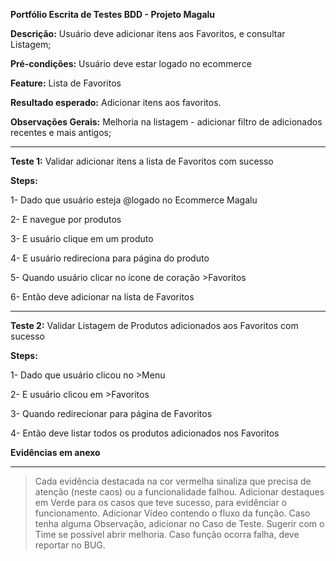 <strong>Portfólio Escrita de Testes BDD - Projeto Magalu</strong>

<strong>Descrição:</strong> Usuário deve adicionar itens aos Favoritos, e consultar Listagem;

<strong>Pré-condições:</strong> Usuário deve estar logado no ecommerce

<strong>Feature:</strong> Lista de Favoritos

<strong>Resultado esperado:</strong> Adicionar itens aos favoritos.

<strong>Observações Gerais:</strong> Melhoria na listagem - adicionar filtro de adicionados recentes e mais antigos;

---

<strong>Teste 1:</strong> Validar adicionar itens a lista de Favoritos com sucesso

<strong>Steps:</strong>

1- Dado que usuário esteja @logado no Ecommerce Magalu

2- E navegue por produtos

3- E usuário clique em um produto

4- E usuário redireciona para página do produto

5- Quando usuário clicar no ícone de coração >Favoritos

6- Então deve adicionar na lista de Favoritos

---
<strong>Teste 2:</strong> Validar Listagem de Produtos adicionados aos Favoritos com sucesso

<strong>Steps:</strong>

1- Dado que usuário clicou no >Menu

2- E usuário clicou em >Favoritos

3- Quando redirecionar para página de Favoritos

4- Então deve listar todos os produtos adicionados nos Favoritos



<strong>Evidências em anexo</strong>

---

> Cada evidência destacada na cor vermelha sinaliza que precisa de atenção (neste caos) ou a funcionalidade falhou. Adicionar destaques em Verde para os casos que teve sucesso, para evidênciar o funcionamento. Adicionar Vídeo contendo o fluxo da função. Caso tenha alguma Observação, adicionar no Caso de Teste. Sugerir com o Time se possível abrir melhoria. Caso função ocorra falha, deve reportar no BUG.
